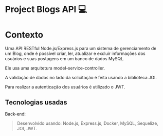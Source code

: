 # Project Blogs API 💻

# Contexto
Uma API RESTful Node.js/Express.js para um sistema de gerenciamento de um Blog, onde é possível criar, ler, atualizar e excluir informações dos usuários e suas postagens em um banco de dados MySQL.

Ele usa uma arquitetura model-service-controller.

A validação de dados no lado da solicitação é feita usando a biblioteca JOI.

Para realizar a autenticação dos usuários é utilizado o JWT.

## Tecnologias usadas
Back-end:
> Desenvolvido usando: Node.js, Express.js, Docker, MySQL, Sequelize, JOI, JWT.
